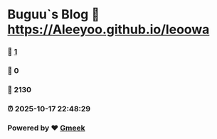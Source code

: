 # Buguu`s Blog :link: https://Aleeyoo.github.io/leoowa 
### :page_facing_up: [1](https://Aleeyoo.github.io/leoowa/tag.html) 
### :speech_balloon: 0 
### :hibiscus: 2130 
### :alarm_clock: 2025-10-17 22:48:29 
### Powered by :heart: [Gmeek](https://github.com/Meekdai/Gmeek)
